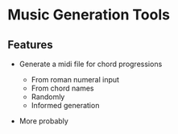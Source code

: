 # Music Generation Tools


## Features
* Generate a midi file for chord progressions
    * From roman numeral input
    * From chord names
    * Randomly
    * Informed generation

* More probably